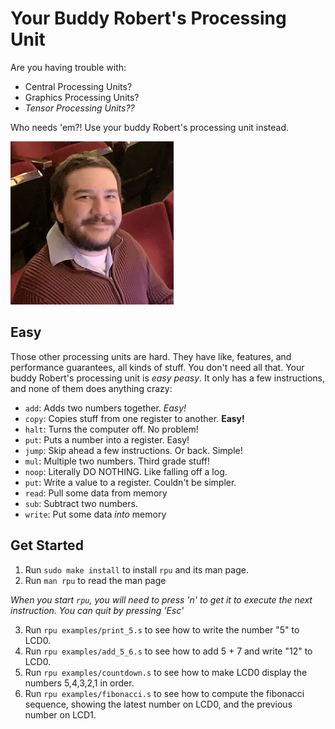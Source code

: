 # Your Buddy Robert's Processing Unit
Are you having trouble with:

* Central Processing Units?
* Graphics Processing Units?
* *Tensor Processing Units??*

Who needs 'em?! Use your buddy Robert's processing unit instead.

![Your buddy Robert](profile.jpg)

## Easy
Those other processing units are hard. They have like, features,
and performance guarantees, all kinds of stuff. You don't need
all that. Your buddy Robert's processing unit is *easy peasy*.
It only has a few instructions, and none of them does anything
crazy:

* `add`: Adds two numbers together. *Easy!*
* `copy`: Copies stuff from one register to another. **Easy!**
* `halt`: Turns the computer off. No problem!
* `put`: Puts a number into a register. Easy!
* `jump`: Skip ahead a few instructions. Or back. Simple!
* `mul`: Multiple two numbers. Third grade stuff!
* `noop`: Literally DO NOTHING. Like falling off a log.
* `put`: Write a value to a register. Couldn't be simpler.
* `read`: Pull some data from memory
* `sub`: Subtract two numbers.
* `write`: Put some data *into* memory

## Get Started
1. Run `sudo make install` to install `rpu` and its man page.
2. Run `man rpu` to read the man page

*When you start `rpu`, you will need to press 'n' to get it to execute
the next instruction.  You can quit by pressing 'Esc'*

3. Run `rpu examples/print_5.s` to see how to write the number "5" to
   LCD0.
4. Run `rpu examples/add_5_6.s` to see how to add 5 + 7 and write "12"
   to LCD0.
5. Run `rpu examples/countdown.s` to see how to make LCD0 display the
   numbers 5,4,3,2,1 in order.
6. Run `rpu examples/fibonacci.s` to see how to compute the fibonacci
   sequence, showing the latest number on LCD0, and the previous number
   on LCD1.
